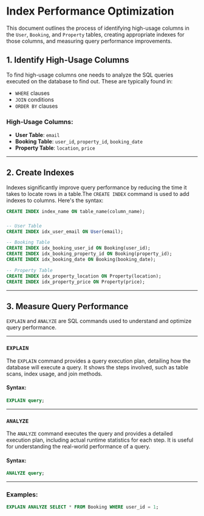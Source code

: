# Index Performance Optimization
This document outlines the process of identifying high-usage columns in the `User`, `Booking`, and `Property` tables, creating appropriate indexes for those columns, and measuring query performance improvements.

## 1. Identify High-Usage Columns
To find high-usage columns one needs to analyze the SQL queries executed on the database to find out. These are typically found in:
- `WHERE` clauses
- `JOIN` conditions
- `ORDER BY` clauses

### High-Usage Columns:
- **User Table**: `email`
- **Booking Table**: `user_id`, `property_id`, `booking_date`
- **Property Table**: `location`, `price`

---

## 2. Create Indexes
Indexes significantly improve query performance by reducing the time it takes to locate rows in a table.The `CREATE INDEX` command is used to add indexes to columns. Here's the syntax:

```sql
CREATE INDEX index_name ON table_name(column_name);
```

### 
```sql
-- User Table
CREATE INDEX idx_user_email ON User(email);

-- Booking Table
CREATE INDEX idx_booking_user_id ON Booking(user_id);
CREATE INDEX idx_booking_property_id ON Booking(property_id);
CREATE INDEX idx_booking_date ON Booking(booking_date);

-- Property Table
CREATE INDEX idx_property_location ON Property(location);
CREATE INDEX idx_property_price ON Property(price);
```

---

## 3. Measure Query Performance
`EXPLAIN` and `ANALYZE` are SQL commands used to understand and optimize query performance.

---

### `EXPLAIN`
The `EXPLAIN` command provides a query execution plan, detailing how the database will execute a query. It shows the steps involved, such as table scans, index usage, and join methods.

#### Syntax:
```sql
EXPLAIN query;
```
---
### `ANALYZE`
The `ANALYZE` command executes the query and provides a detailed execution plan, including actual runtime statistics for each step. It is useful for understanding the real-world performance of a query.

#### Syntax:
```sql
ANALYZE query;
```
---
### Examples:
```sql
EXPLAIN ANALYZE SELECT * FROM Booking WHERE user_id = 1;
```